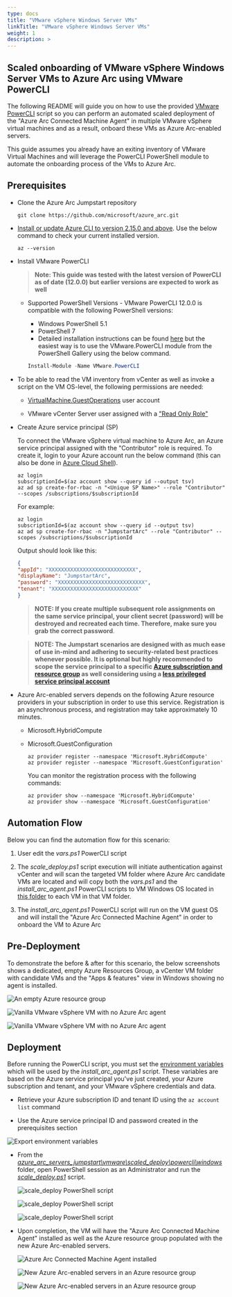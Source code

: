 ```yaml
---
type: docs
title: "VMware vSphere Windows Server VMs"
linkTitle: "VMware vSphere Windows Server VMs"
weight: 1
description: >
---
```


## Scaled onboarding of VMware vSphere Windows Server VMs to Azure Arc using VMware PowerCLI

The following README will guide you on how to use the provided [VMware PowerCLI](https://code.vmware.com/web/dp/tool/vmware-powercli/) script so you can perform an automated scaled deployment of the "Azure Arc Connected Machine Agent" in multiple VMware vSphere virtual machines and as a result, onboard these VMs as Azure Arc-enabled servers.

This guide assumes you already have an exiting inventory of VMware Virtual Machines and will leverage the PowerCLI PowerShell module to automate the onboarding process of the VMs to Azure Arc.

## Prerequisites

* Clone the Azure Arc Jumpstart repository

    ```shell
    git clone https://github.com/microsoft/azure_arc.git
    ```

* [Install or update Azure CLI to version 2.15.0 and above](https://docs.microsoft.com/en-us/cli/azure/install-azure-cli?view=azure-cli-latest). Use the below command to check your current installed version.

  ```shell
  az --version
  ```

* Install VMware PowerCLI

  > **Note: This guide was tested with the latest version of PowerCLI as of date (12.0.0) but earlier versions are expected to work as well**

  * Supported PowerShell Versions - VMware PowerCLI 12.0.0 is compatible with the following PowerShell versions:
    * Windows PowerShell 5.1
    * PowerShell 7
    * Detailed installation instructions can be found [here](https://docs.vmware.com/en/VMware-vSphere/7.0/com.vmware.esxi.install.doc/GUID-F02D0C2D-B226-4908-9E5C-2E783D41FE2D.html) but the easiest way is to use the VMware.PowerCLI module from the PowerShell Gallery using the below command.

    ```powershell
    Install-Module -Name VMware.PowerCLI
    ```

* To be able to read the VM inventory from vCenter as well as invoke a script on the VM OS-level, the following permissions are needed:

  * [VirtualMachine.GuestOperations](https://docs.vmware.com/en/VMware-vSphere/7.0/com.vmware.vsphere.security.doc/GUID-6A952214-0E5E-4CCF-9D2A-90948FF643EC.html) user account

  * VMware vCenter Server user assigned with a ["Read Only Role"](https://docs.vmware.com/en/VMware-vSphere/6.7/com.vmware.vsphere.security.doc/GUID-93B962A7-93FA-4E96-B68F-AE66D3D6C663.html)

* Create Azure service principal (SP)

    To connect the VMware vSphere virtual machine to Azure Arc, an Azure service principal assigned with the "Contributor" role is required. To create it, login to your Azure account run the below command (this can also be done in [Azure Cloud Shell](https://shell.azure.com/)).

    ```shell
    az login
    subscriptionId=$(az account show --query id --output tsv)
    az ad sp create-for-rbac -n "<Unique SP Name>" --role "Contributor" --scopes /subscriptions/$subscriptionId
    ```

    For example:

    ```shell
    az login
    subscriptionId=$(az account show --query id --output tsv)
    az ad sp create-for-rbac -n "JumpstartArc" --role "Contributor" --scopes /subscriptions/$subscriptionId
    ```

    Output should look like this:

    ```json
    {
    "appId": "XXXXXXXXXXXXXXXXXXXXXXXXXXXX",
    "displayName": "JumpstartArc",
    "password": "XXXXXXXXXXXXXXXXXXXXXXXXXXXX",
    "tenant": "XXXXXXXXXXXXXXXXXXXXXXXXXXXX"
    }
    ```

    > **NOTE: If you create multiple subsequent role assignments on the same service principal, your client secret (password) will be destroyed and recreated each time. Therefore, make sure you grab the correct password**.

    > **NOTE: The Jumpstart scenarios are designed with as much ease of use in-mind and adhering to security-related best practices whenever possible. It is optional but highly recommended to scope the service principal to a specific [Azure subscription and resource group](https://docs.microsoft.com/cli/azure/ad/sp?view=azure-cli-latest) as well considering using a [less privileged service principal account](https://docs.microsoft.com/azure/role-based-access-control/best-practices)**

* Azure Arc-enabled servers depends on the following Azure resource providers in your subscription in order to use this service. Registration is an asynchronous process, and registration may take approximately 10 minutes.

  * Microsoft.HybridCompute
  * Microsoft.GuestConfiguration

      ```shell
      az provider register --namespace 'Microsoft.HybridCompute'
      az provider register --namespace 'Microsoft.GuestConfiguration'
      ```

      You can monitor the registration process with the following commands:

      ```shell
      az provider show --namespace 'Microsoft.HybridCompute'
      az provider show --namespace 'Microsoft.GuestConfiguration'
      ```

## Automation Flow

Below you can find the automation flow for this scenario:

1. User edit the *vars.ps1* PowerCLI script

2. The *scale_deploy.ps1* script execution will initiate authentication against vCenter and will scan the targeted VM folder where Azure Arc candidate VMs are located and will copy both the *vars.ps1* and the *install_arc_agent.ps1* PowerCLI scripts to VM Windows OS located in [this folder](https://github.com/microsoft/azure_arc/tree/main/azure_arc_servers_jumpstart/vmware/scaled_deployment/powercli/windows) to each VM in that VM folder.

3. The *install_arc_agent.ps1* PowerCLI script will run on the VM guest OS and will install the "Azure Arc Connected Machine Agent" in order to onboard the VM to Azure Arc

## Pre-Deployment

To demonstrate the before & after for this scenario, the below screenshots shows a dedicated, empty Azure Resources Group, a vCenter VM folder with candidate VMs and the "Apps & features" view in Windows showing no agent is installed.

![An empty Azure resource group](./01.png)

![Vanilla VMware vSphere VM with no Azure Arc agent](./02.png)

![Vanilla VMware vSphere VM with no Azure Arc agent](./03.png)

## Deployment

Before running the PowerCLI script, you must set the [environment variables](https://github.com/microsoft/azure_arc/tree/main/azure_arc_servers_jumpstart/vmware/scaled_deployment/powercli/windows/vars.ps1) which will be used by the *install_arc_agent.ps1* script. These variables are based on the Azure service principal you've just created, your Azure subscription and tenant, and your VMware vSphere credentials and data.

* Retrieve your Azure subscription ID and tenant ID using the ```az account list``` command

* Use the Azure service principal ID and password created in the prerequisites section

![Export environment variables](./04.png)

* From the [*azure_arc_servers_jumpstart\vmware\scaled_deploy\powercli\windows*](https://github.com/microsoft/azure_arc/tree/main/azure_arc_servers_jumpstart/vmware/scaled_deployment/powercli/windows) folder, open PowerShell session as an Administrator and run the [*scale_deploy.ps1*](https://github.com/microsoft/azure_arc/tree/main/azure_arc_servers_jumpstart/vmware/scaled_deployment/powercli/windows/scale_deploy.ps1) script.

    ![scale_deploy PowerShell script](./05.png)

    ![scale_deploy PowerShell script](./06.png)

    ![scale_deploy PowerShell script](./07.png)

* Upon completion, the VM will have the "Azure Arc Connected Machine Agent" installed as well as the Azure resource group populated with the new Azure Arc-enabled servers.

    ![Azure Arc Connected Machine Agent installed](./08.png)

    ![New Azure Arc-enabled servers in an Azure resource group](./09.png)

    ![New Azure Arc-enabled servers in an Azure resource group](./10.png)
